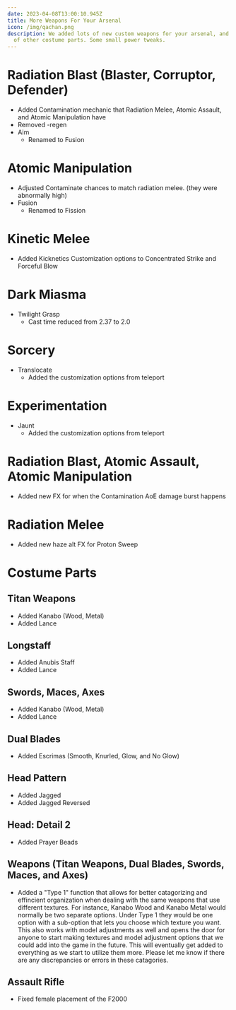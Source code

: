 ```yaml
---
date: 2023-04-08T13:00:10.945Z
title: More Weapons For Your Arsenal
icon: /img/qachan.png
description: We added lots of new custom weapons for your arsenal, and a bunch
  of other costume parts. Some small power tweaks.
---
```

# Radiation Blast (Blaster, Corruptor, Defender)

  * Added Contamination mechanic that Radiation Melee, Atomic Assault, and Atomic Manipulation have
  * Removed -regen
  * Aim
    - Renamed to Fusion

# Atomic Manipulation

  * Adjusted Contaminate chances to match radiation melee. (they were abnormally high)
  * Fusion
    - Renamed to Fission

# Kinetic Melee

  * Added Kicknetics Customization options to Concentrated Strike and Forceful Blow

# Dark Miasma

  * Twilight Grasp
    - Cast time reduced from 2.37 to 2.0

# Sorcery

  * Translocate
    - Added the customization options from teleport

# Experimentation

  * Jaunt
    - Added the customization options from teleport

# Radiation Blast, Atomic Assault, Atomic Manipulation

  * Added new FX for when the Contamination AoE damage burst happens

# Radiation Melee

  * Added new haze alt FX for Proton Sweep

# Costume Parts

## Titan Weapons

  * Added Kanabo (Wood, Metal)
  * Added Lance

## Longstaff

  * Added Anubis Staff
  * Added Lance

## Swords, Maces, Axes

  * Added Kanabo (Wood, Metal)
  * Added Lance

## Dual Blades

  * Added Escrimas (Smooth, Knurled, Glow, and No Glow)

## Head Pattern

  * Added Jagged
  * Added Jagged Reversed

## Head: Detail 2

  * Added Prayer Beads

## Weapons (Titan Weapons, Dual Blades, Swords, Maces, and Axes)

  * Added a "Type 1" function that allows for better catagorizing and effincient organization when dealing with the same weapons that use different textures. For instance, Kanabo Wood and Kanabo Metal would normally be two separate options. Under Type 1 they would be one option with a sub-option that lets you choose which texture you want. This also works with model adjustments as well and opens the door for anyone to start making textures and model adjustment options that we could add into the game in the future. This will eventually get added to everything as we start to utilize them more. Please let me know if there are any discrepancies or errors in these catagories.

## Assault Rifle

  * Fixed female placement of the F2000
